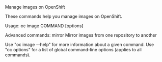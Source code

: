 Manage images on OpenShift 

These commands help you manage images on OpenShift.

Usage:
  oc image COMMAND [options]

Advanced commands:
  mirror      Mirror images from one repository to another

Use "oc image <command> --help" for more information about a given command.
Use "oc options" for a list of global command-line options (applies to all commands).
